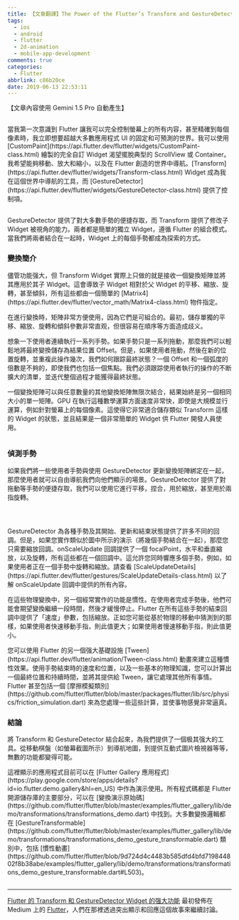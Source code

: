 ```yaml
---
title: 【文章翻譯】The Power of the Flutter’s Transform and GestureDetector Widgets
tags:
  - ios
  - android
  - flutter
  - 2d-animation
  - mobile-app-development
comments: true
categories:
  - Flutter
abbrlink: c86b20ce
date: 2019-06-13 22:53:11
---
```


【文章內容使用 Gemini 1.5 Pro 自動產生】

<figure><img alt="" src="https://cdn-images-1.medium.com/max/1024/1*6hQYJrDKEE1r961qkxrMwQ.jpeg" /></figure>

<p>當我第一次意識到 Flutter 讓我可以完全控制螢幕上的所有内容，甚至精確到每個像素時，我立即想要超越大多數應用程式 UI 的固定和可預測的世界。我可以使用 [CustomPaint](https://api.flutter.dev/flutter/widgets/CustomPaint-class.html) 繪製的完全自訂 Widget 渴望擺脫典型的 ScrollView 或 Container。我希望能夠移動、放大和縮小，以及在 Flutter 創造的世界中導航。[Transform](https://api.flutter.dev/flutter/widgets/Transform-class.html) Widget 成為我在這個世界中導航的工具，而 [GestureDetector](https://api.flutter.dev/flutter/widgets/GestureDetector-class.html) 提供了控制項。 </p>

<figure><img alt="" src="https://cdn-images-1.medium.com/max/400/0*96VXf5cl-KdkF0st" /></figure>

<p>GestureDetector 提供了對大多數手勢的便捷存取，而 Transform 提供了修改子 Widget 被視角的能力。兩者都是簡單的獨立 Widget，遵循 Flutter 的組合模式。當我們將兩者結合在一起時，Widget 上的每個手勢都成為探索的方式。 </p>

<h3>變換簡介</h3>

<p>儘管功能强大，但 Transform Widget 實際上只做的就是接收一個變換矩陣並將其應用於其子 Widget。這會導致子 Widget 相對於父 Widget 的平移、縮放、旋轉，甚至傾斜，所有這些都由一個簡單的 [Matrix4](https://api.flutter.dev/flutter/vector_math/Matrix4-class.html) 物件指定。 </p>

<p>在進行變換時，矩陣非常方便使用，因為它們是可組合的。最初，儲存單獨的平移、縮放、旋轉和傾斜參數非常直观，但很容易在順序等方面造成歧义。 </p>

<p>想象一下使用者連續執行一系列手勢。如果手勢只是一系列拖動，那麼我們可以輕鬆地將最終變換儲存為結果位置 Offset。但是，如果使用者拖動，然後在新的位置旋轉，並重複此操作幾次，我們如何跟踪最終狀態？一個 Offset 和一個弧度的倍數是不夠的，即使我們也包括一個焦點。我們必須跟踪使用者執行的操作的不断擴大的清單，並迭代整個過程才能獲得最終狀態。 </p>

<p>一個變換矩陣可以與任意數量的其他變換矩陣無限次結合，結果始終是另一個相同大小的單一矩陣。GPU 在執行這種數學運算方面速度非常快，即使是大規模並行運算，例如針對螢幕上的每個像素。這使得它非常適合儲存類似 Transform 這樣的 Widget 的狀態，並且結果是一個非常簡單的 Widget 供 Flutter 開發人員使用。 </p>

<figure><img alt="" src="https://cdn-images-1.medium.com/max/400/0*VQ-yBPvchbC0k_tX" /></figure>

<h3>偵測手勢</h3>

<p>如果我們將一些使用者手勢與使用 GestureDetector 更新變換矩陣綁定在一起，那麼使用者就可以自由導航我們向他們顯示的場景。GestureDetector 提供了對拖動等手勢的便捷存取，我們可以使用它進行平移，捏合，用於縮放，甚至用於兩指旋轉。 </p>

<figure><img alt="" src="https://cdn-images-1.medium.com/max/400/0*IjMrne-3AEcMAkUP" /></figure>

<figure><img alt="" src="https://cdn-images-1.medium.com/max/400/0*Ut-Uqv6H9ypaumF2" /></figure>

<figure><img alt="" src="https://cdn-images-1.medium.com/max/400/0*-BQ6W3Ke-W_JQiX4" /></figure>

<p>GestureDetector 為各種手勢及其開始、更新和結束狀態提供了許多不同的回調。但是，如果您實作類似於圖中所示的演示（將幾個手勢結合在一起），那麼您只需要縮放回調。onScaleUpdate 回調提供了一個 focalPoint，水平和垂直縮放，以及旋轉，所有這些都在一個回調中。這允許您同時響應多個手勢，例如，如果使用者正在一個手勢中旋轉和縮放。請查看 [ScaleUpdateDetails](https://api.flutter.dev/flutter/gestures/ScaleUpdateDetails-class.html) 以了解 onScaleUpdate 回調中提供的所有內容。 </p>

<p>在這些物理變換中，另一個經常實作的功能是慣性。在使用者完成手勢後，他們可能會期望變換繼續一段時間，然後才緩慢停止。Flutter 在所有這些手勢的結束回調中提供了「速度」參數，包括縮放。正如您可能從基於物理的移動中猜測到的那樣，如果使用者快速移動手指，則此值更大；如果使用者慢速移動手指，則此值更小。 </p>

<p>您可以使用 Flutter 的另一個强大基礎設施 [Tween](https://api.flutter.dev/flutter/animation/Tween-class.html) 動畫來建立這種慣性效果。使用手勢結束時的速度和位置，以及一些基本的物理知識，您可以計算出一個最終位置和持續時間，並將其提供給 Tween，讓它處理其他所有事情。Flutter 甚至包括一個 [摩擦模擬類別](https://github.com/flutter/flutter/blob/master/packages/flutter/lib/src/physics/friction_simulation.dart) 來為您處理一些這些計算，並使事物感覺非常逼真。 </p>

<h3>結論</h3>

<p>將 Transform 和 GestureDetector 結合起來，為我們提供了一個极其强大的工具。從移動棋盤（如螢幕截圖所示）到導航地圖，到提供互動式圖片檢視器等等，無數的功能都變得可能。 </p>

<p>這裡顯示的應用程式目前可以在 [Flutter Gallery 應用程式](https://play.google.com/store/apps/details?id=io.flutter.demo.gallery&amp;hl=en_US) 中作為演示使用。所有程式碼都是 Flutter 開源儲存庫的主要部分，可以在 [變換演示原始碼](https://github.com/flutter/flutter/blob/master/examples/flutter_gallery/lib/demo/transformations/transformations_demo.dart) 中找到。大多數變換邏輯都在 [GestureTransformable](https://github.com/flutter/flutter/blob/master/examples/flutter_gallery/lib/demo/transformations/transformations_demo_gesture_transformable.dart) 類別中，包括 [慣性動畫](https://github.com/flutter/flutter/blob/9d724d4c4483b585dfd4bfd719844802f8b38abe/examples/flutter_gallery/lib/demo/transformations/transformations_demo_gesture_transformable.dart#L503)。 </p>

<img src="https://medium.com/_/stat?event=post.clientViewed&referrerSource=full_rss&postId=6834f5a25be9" width="1" height="1" alt=""><hr><p><a href="https://medium.com/flutter/the-power-of-the-flutters-transform-and-gesturedetector-widgets-6834f5a25be9">Flutter 的 Transform 和 GestureDetector Widget 的强大功能</a> 最初發佈在 Medium 上的 [Flutter](https://medium.com/flutter)，人們在那裡透過突出顯示和回應這個故事來繼續討論。 </p>